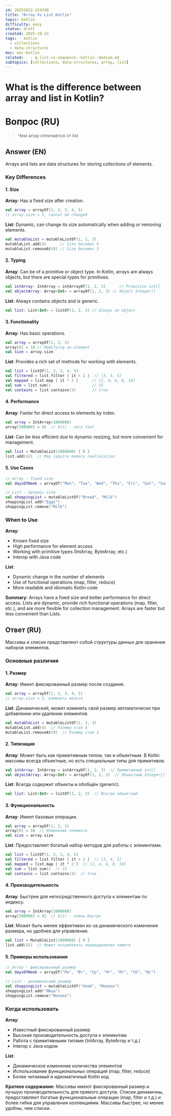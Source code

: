 ```yaml
---
id: 20251012-154340
title: "Array Vs List Kotlin"
topic: kotlin
difficulty: easy
status: draft
created: 2025-10-13
tags: - kotlin
  - collections
  - data-structures
moc: moc-kotlin
related:   - q-list-vs-sequence--kotlin--medium.md
subtopics: [collections, data-structures, array, list]
---
```

# What is the difference between array and list in Kotlin?

# Вопрос (RU)
> Чем array отличается от list

## Answer (EN)

Arrays and lists are data structures for storing collections of elements.

### Key Differences

#### 1. Size

**Array**: Has a fixed size after creation.

```kotlin
val array = arrayOf(1, 2, 3, 4, 5)
// array.size = 5, cannot be changed
```

**List**: Dynamic, can change its size automatically when adding or removing elements.

```kotlin
val mutableList = mutableListOf(1, 2, 3)
mutableList.add(4)      // Size becomes 4
mutableList.removeAt(0) // Size becomes 3
```

#### 2. Typing

**Array**: Can be of a primitive or object type. In Kotlin, arrays are always objects, but there are special types for primitives.

```kotlin
val intArray: IntArray = intArrayOf(1, 2, 3)      // Primitive int[]
val objectArray: Array<Int> = arrayOf(1, 2, 3) // Object Integer[]
```

**List**: Always contains objects and is generic.

```kotlin
val list: List<Int> = listOf(1, 2, 3) // Always an object
```

#### 3. Functionality

**Array**: Has basic operations.

```kotlin
val array = arrayOf(1, 2, 3)
array[0] = 10 // Modifying an element
val size = array.size
```

**List**: Provides a rich set of methods for working with elements.

```kotlin
val list = listOf(1, 2, 3, 4, 5)
val filtered = list.filter { it > 2 }  // [3, 4, 5]
val mapped = list.map { it * 2 }      // [2, 4, 6, 8, 10]
val sum = list.sum()                  // 15
val contains = list.contains(3)       // true
```

#### 4. Performance

**Array**: Faster for direct access to elements by index.

```kotlin
val array = IntArray(1000000)
array[500000] = 42  // O(1) - very fast
```

**List**: Can be less efficient due to dynamic resizing, but more convenient for management.

```kotlin
val list = MutableList(1000000) { 0 }
list.add(42)  // May require memory reallocation
```

#### 5. Use Cases

```kotlin
// Array - fixed size
val daysOfWeek = arrayOf("Mon", "Tue", "Wed", "Thu", "Fri", "Sat", "Sun")

// List - dynamic size
val shoppingList = mutableListOf("Bread", "Milk")
shoppingList.add("Eggs")
shoppingList.remove("Milk")
```

### When to Use

**Array**:
- Known fixed size
- High performance for element access
- Working with primitive types (IntArray, ByteArray, etc.)
- Interop with Java code

**List**:
- Dynamic change in the number of elements
- Use of functional operations (map, filter, reduce)
- More readable and idiomatic Kotlin code

**Summary**: Arrays have a fixed size and better performance for direct access. Lists are dynamic, provide rich functional operations (map, filter, etc.), and are more flexible for collection management. Arrays are faster but less convenient than Lists.

## Ответ (RU)
Массивы и списки представляют собой структуры данных для хранения наборов элементов.

### Основные различия

#### 1. Размер

**Array**: Имеет фиксированный размер после создания.

```kotlin
val array = arrayOf(1, 2, 3, 4, 5)
// array.size = 5, изменить нельзя
```

**List**: Динамический, может изменять свой размер автоматически при добавлении или удалении элементов.

```kotlin
val mutableList = mutableListOf(1, 2, 3)
mutableList.add(4)  // Размер стал 4
mutableList.removeAt(0)  // Размер стал 3
```

#### 2. Типизация

**Array**: Может быть как примитивным типом, так и объектным. В Kotlin массивы всегда объектные, но есть специальные типы для примитивов.

```kotlin
val intArray: IntArray = intArrayOf(1, 2, 3)  // Примитивный int[]
val objectArray: Array<Int> = arrayOf(1, 2, 3)  // Объектный Integer[]
```

**List**: Всегда содержит объекты и обобщён (generic).

```kotlin
val list: List<Int> = listOf(1, 2, 3)  // Всегда объектный
```

#### 3. Функциональность

**Array**: Имеет базовые операции.

```kotlin
val array = arrayOf(1, 2, 3)
array[0] = 10  // Изменение элемента
val size = array.size
```

**List**: Предоставляет богатый набор методов для работы с элементами.

```kotlin
val list = listOf(1, 2, 3, 4, 5)
val filtered = list.filter { it > 2 }  // [3, 4, 5]
val mapped = list.map { it * 2 }  // [2, 4, 6, 8, 10]
val sum = list.sum()  // 15
val contains = list.contains(3)  // true
```

#### 4. Производительность

**Array**: Быстрее для непосредственного доступа к элементам по индексу.

```kotlin
val array = IntArray(1000000)
array[500000] = 42  // O(1) - очень быстро
```

**List**: Может быть менее эффективен из-за динамического изменения размера, но удобнее для управления.

```kotlin
val list = MutableList(1000000) { 0 }
list.add(42)  // Может потребовать перевыделения памяти
```

#### 5. Примеры использования

```kotlin
// Array - фиксированный размер
val daysOfWeek = arrayOf("Пн", "Вт", "Ср", "Чт", "Пт", "Сб", "Вс")

// List - динамический размер
val shoppingList = mutableListOf("Хлеб", "Молоко")
shoppingList.add("Яйца")
shoppingList.remove("Молоко")
```

### Когда использовать

**Array**:
- Известный фиксированный размер
- Высокая производительность доступа к элементам
- Работа с примитивными типами (IntArray, ByteArray и т.д.)
- Interop с Java кодом

**List**:
- Динамическое изменение количества элементов
- Использование функциональных операций (map, filter, reduce)
- Более читаемый и идиоматичный Kotlin код

**Краткое содержание**: Массивы имеют фиксированный размер и лучшую производительность для прямого доступа. Списки динамичны, предоставляют богатые функциональные операции (map, filter и т.д.) и более гибки для управления коллекциями. Массивы быстрее, но менее удобны, чем списки.

